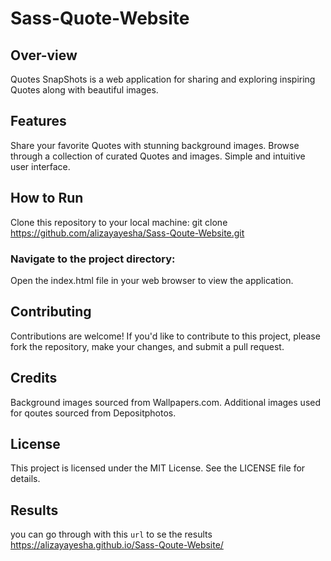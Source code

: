 # Sass-Quote-Website

## Over-view
Quotes SnapShots is a web application for sharing and exploring inspiring Quotes along with beautiful images.

## Features
Share your favorite Quotes with stunning background images.
Browse through a collection of curated Quotes and images.
Simple and intuitive user interface.
## How to Run
Clone this repository to your local machine:
git clone https://github.com/alizayayesha/Sass-Qoute-Website.git
### Navigate to the project directory:
Open the index.html file in your web browser to view the application.
## Contributing
Contributions are welcome! If you'd like to contribute to this project, please fork the repository, make your changes, and submit a pull request.

## Credits
Background images sourced from Wallpapers.com.
Additional images used for qoutes sourced from Depositphotos.
## License
This project is licensed under the MIT License. See the LICENSE file for details.

## Results
you can go through with this `url` to se the results
https://alizayayesha.github.io/Sass-Qoute-Website/
